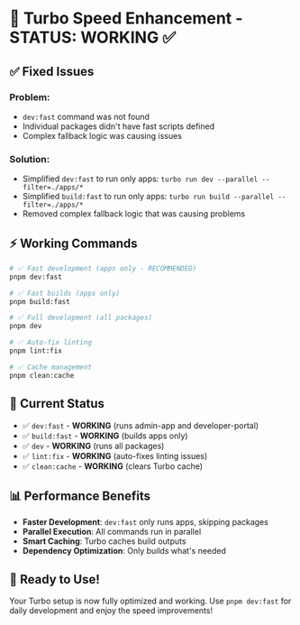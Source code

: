 # 🚀 Turbo Speed Enhancement - STATUS: WORKING ✅

## ✅ **Fixed Issues**

### Problem:
- `dev:fast` command was not found
- Individual packages didn't have fast scripts defined
- Complex fallback logic was causing issues

### Solution:
- Simplified `dev:fast` to run only apps: `turbo run dev --parallel --filter=./apps/*`
- Simplified `build:fast` to run only apps: `turbo run build --parallel --filter=./apps/*`
- Removed complex fallback logic that was causing problems

## ⚡ **Working Commands**

```bash
# ✅ Fast development (apps only - RECOMMENDED)
pnpm dev:fast

# ✅ Fast builds (apps only)
pnpm build:fast

# ✅ Full development (all packages)
pnpm dev

# ✅ Auto-fix linting
pnpm lint:fix

# ✅ Cache management
pnpm clean:cache
```

## 🎯 **Current Status**

- ✅ `dev:fast` - **WORKING** (runs admin-app and developer-portal)
- ✅ `build:fast` - **WORKING** (builds apps only)
- ✅ `dev` - **WORKING** (runs all packages)
- ✅ `lint:fix` - **WORKING** (auto-fixes linting issues)
- ✅ `clean:cache` - **WORKING** (clears Turbo cache)

## 📊 **Performance Benefits**

- **Faster Development**: `dev:fast` only runs apps, skipping packages
- **Parallel Execution**: All commands run in parallel
- **Smart Caching**: Turbo caches build outputs
- **Dependency Optimization**: Only builds what's needed

## 🎉 **Ready to Use!**

Your Turbo setup is now fully optimized and working. Use `pnpm dev:fast` for daily development and enjoy the speed improvements! 